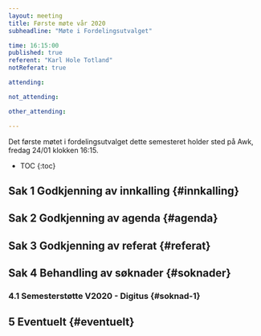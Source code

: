 ```yaml
---
layout: meeting
title: Første møte vår 2020
subheadline: "Møte i Fordelingsutvalget"

time: 16:15:00
published: true
referent: "Karl Hole Totland"
notReferat: true

attending:

not_attending:

other_attending:

---
```


Det første møtet i fordelingsutvalget dette semesteret holder sted på Awk, fredag 24/01 klokken 16:15.

* TOC
{:toc}

## Sak 1 Godkjenning av innkalling {#innkalling}

## Sak 2 Godkjenning av agenda {#agenda}

## Sak 3 Godkjenning av referat {#referat}

## Sak 4 Behandling av søknader {#soknader}

### 4.1 Semesterstøtte V2020 - Digitus  {#soknad-1}

## 5 Eventuelt {#eventuelt}
